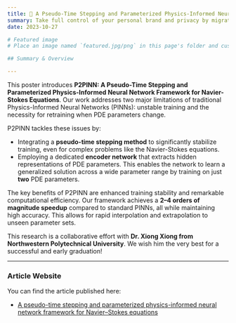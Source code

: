 ```yaml
---
title: 🎉 A Pseudo-Time Stepping and Parameterized Physics-Informed Neural Network Framework for Navier-Stokes Equations
summary: Take full control of your personal brand and privacy by migrating away from the big tech platforms!
date: 2023-10-27

# Featured image
# Place an image named `featured.jpg/png` in this page's folder and customize its options here.

## Summary & Overview

---
```


This poster introduces **P2PINN: A Pseudo-Time Stepping and Parameterized Physics-Informed Neural Network Framework for Navier-Stokes Equations**. Our work addresses two major limitations of traditional Physics-Informed Neural Networks (PINNs): unstable training and the necessity for retraining when PDE parameters change.

P2PINN tackles these issues by:
* Integrating a **pseudo-time stepping method** to significantly stabilize training, even for complex problems like the Navier-Stokes equations.
* Employing a dedicated **encoder network** that extracts hidden representations of PDE parameters. This enables the network to learn a generalized solution across a wide parameter range by training on just **two** PDE parameters.

The key benefits of P2PINN are enhanced training stability and remarkable computational efficiency. Our framework achieves a **2–4 orders of magnitude speedup** compared to standard PINNs, all while maintaining high accuracy. This allows for rapid interpolation and extrapolation to unseen parameter sets.

This research is a collaborative effort with **Dr. Xiong Xiong from Northwestern Polytechnical University**. We wish him the very best for a successful and early graduation!

---

### Article Website

You can find the article published here:
* [A pseudo-time stepping and parameterized physics-informed neural network framework for Navier–Stokes equations](https://pubs.aip.org/aip/pof/article-abstract/37/3/033612/3338823/A-pseudo-time-stepping-and-parameterized-physics)

